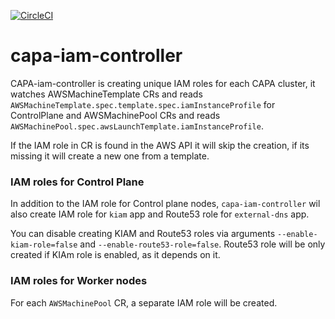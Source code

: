 [![CircleCI](https://circleci.com/gh/giantswarm/capa-iam-controller.svg?style=shield)](https://circleci.com/gh/giantswarm/capa-iam-controller)

# capa-iam-controller

CAPA-iam-controller is creating unique IAM roles for each CAPA cluster, it watches AWSMachineTemplate CRs and reads `AWSMachineTemplate.spec.template.spec.iamInstanceProfile` for ControlPlane and AWSMachinePool CRs and reads `AWSMachinePool.spec.awsLaunchTemplate.iamInstanceProfile`.

If the IAM role in CR is found in the AWS API it will skip the creation, if its missing it will create a new one from a template.

### IAM roles for Control Plane
 In addition to the IAM role for Control plane nodes, `capa-iam-controller` wil also create IAM role for `kiam` app and Route53 role for `external-dns` app.

You can disable creating KIAM and Route53 roles via arguments `--enable-kiam-role=false` and `--enable-route53-role=false`. Route53 role will be only created if KIAm role is enabled, as it depends on it.


### IAM roles for Worker nodes
For each `AWSMachinePool` CR, a separate IAM role will be created.
